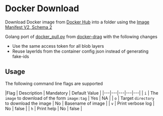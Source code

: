 # Docker Download #

Download Docker image from [Docker Hub](https://hub.docker.com/) into a folder using the [Image Manifest V2, Schema 2](https://distribution.github.io/distribution/spec/manifest-v2-2/)

Golang port of [docker_pull.py](https://github.com/NotGlop/docker-drag/blob/master/docker_pull.py)  from [docker-drag](https://github.com/NotGlop/docker-drag) with the following changes

- Use the same access token for all blob layers
- Reuse layerIds from the container config json instead of generating fake-ids

## Usage ##

The following command line flags are supported

|Flag | Description | Mandatory | Default Value |
|---|---|---|---|---|
| `i` | The `image` to download of the form `image:tag` | Yes | NA |
| `o` | Target `directory` to download the image | No | Basename of image |
| `v` | Print verbose log | No | false |
| `h` | Print help | No | false |
